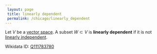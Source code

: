 ```yaml
---
 layout: page
 title: linearly dependent
 permalink: /chicago/linearly_dependent
---
```

Let $V$ be a [vector space](https://mathgloss.github.io/MathGloss/vector_space). A subset $W \subset V$ is **linearly dependent** if it is not [linearly independent](https://mathgloss.github.io/MathGloss/linearly_independent).

Wikidata ID: [Q111783780](https://www.wikidata.org/wiki/Q111783780)